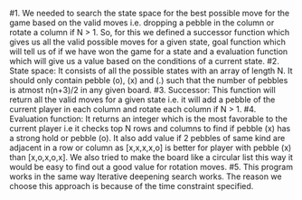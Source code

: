 #1. We needed to search the state space for the best possible move for the game based on the valid moves i.e. dropping a pebble in the column or rotate a column if N > 1. So, for this we defined a successor function which gives us all the valid possible moves for a given state, goal function which will tell us of if we have won the game for a state and a evaluation function which will give us a value based on the conditions of a current state.
#2. State space: It consists of all the possible states with an array of length N. It should only contain pebble (o), (x) and (.) such that the number of pebbles is atmost n(n+3)/2 in any given board.
#3. Successor: This function will return all the valid moves for a given state i.e. it will add a pebble of the current player in each column and rotate each column if N > 1.
#4. Evaluation function: It returns an integer which is the most favorable to the current player i.e it checks top N rows and columns to find if pebble (x) has a strong hold or pebble (o). It also add value if 2 pebbles of same kind are adjacent in a row or column as [x,x,x,x,o] is better for player with pebble (x) than [x,o,x,o,x]. We also tried to make the board like a circular list this way it would be easy to find out a good value for rotation moves.
#5. This program works in the same way Iterative deepening search works. The reason we choose this approach is because of the time constraint specified.
